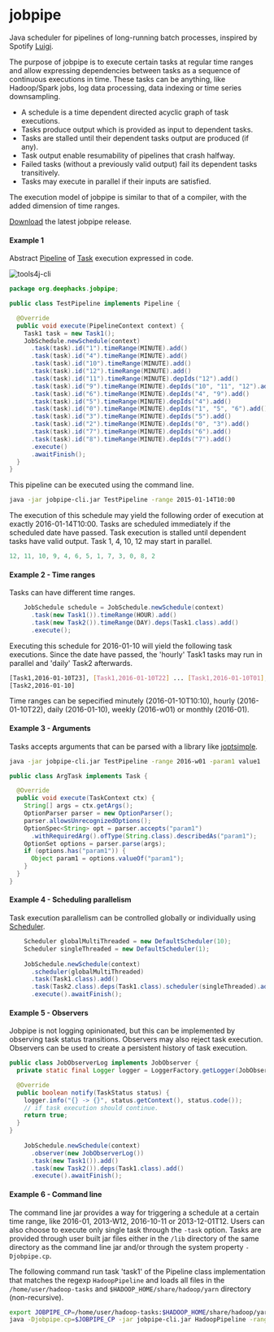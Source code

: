 # jobpipe
Java scheduler for pipelines of long-running batch processes, inspired by Spotify [Luigi](https://github.com/spotify/luigi).

The purpose of jobpipe is to execute certain tasks at regular time ranges and allow expressing dependencies
between tasks as a sequence of continuous executions in time. These tasks can be anything, like Hadoop/Spark jobs, log data processing, data indexing or time series downsampling. 

- A schedule is a time dependent directed acyclic graph of task executions. 
- Tasks produce output which is provided as input to dependent tasks. 
- Tasks are stalled until their dependent tasks output are produced (if any). 
- Task output enable resumability of pipelines that crash halfway.
- Failed tasks (without a previously valid output) fail its dependent tasks transitively. 
- Tasks may execute in parallel if their inputs are satisfied.

The execution model of jobpipe is similar to that of a compiler, with the added dimension of time ranges. 

[Download](http://search.maven.org/remotecontent?filepath=org/deephacks/jobpipe/jobpipe-cli/0.0.1/jobpipe-cli-0.0.1-capsule-fat.jar) the latest jobpipe release.

#### Example 1

Abstract [Pipeline](https://github.com/deephacks/jobpipe/blob/master/core/src/main/java/org/deephacks/jobpipe/Pipeline.java) of [Task](https://github.com/deephacks/jobpipe/blob/master/core/src/main/java/org/deephacks/jobpipe/Task.java) execution expressed in code.

![tools4j-cli](https://raw.github.com/deephacks/jobpipe/master/core/src/test/java/org/deephacks/jobpipe/dag.png)

```java
package org.deephacks.jobpipe;

public class TestPipeline implements Pipeline {

  @Override
  public void execute(PipelineContext context) {
    Task1 task = new Task1();
    JobSchedule.newSchedule(context)
      .task(task).id("1").timeRange(MINUTE).add()
      .task(task).id("4").timeRange(MINUTE).add()
      .task(task).id("10").timeRange(MINUTE).add()
      .task(task).id("12").timeRange(MINUTE).add()
      .task(task).id("11").timeRange(MINUTE).depIds("12").add()
      .task(task).id("9").timeRange(MINUTE).depIds("10", "11", "12").add()
      .task(task).id("6").timeRange(MINUTE).depIds("4", "9").add()
      .task(task).id("5").timeRange(MINUTE).depIds("4").add()
      .task(task).id("0").timeRange(MINUTE).depIds("1", "5", "6").add()
      .task(task).id("3").timeRange(MINUTE).depIds("5").add()
      .task(task).id("2").timeRange(MINUTE).depIds("0", "3").add()
      .task(task).id("7").timeRange(MINUTE).depIds("6").add()
      .task(task).id("8").timeRange(MINUTE).depIds("7").add()
      .execute()
      .awaitFinish();
  }
}
```
This pipeline can be executed using the command line.

```bash
java -jar jobpipe-cli.jar TestPipeline -range 2015-01-14T10:00
```

The execution of this schedule may yield the following order of execution at exactly 2016-01-14T10:00. Tasks are scheduled immediately if the scheduled date have passed. Task execution is stalled until dependent tasks have valid output. Task 1, 4, 10, 12 may start in parallel.

```java
12, 11, 10, 9, 4, 6, 5, 1, 7, 3, 0, 8, 2
```

#### Example 2 - Time ranges

Tasks can have different time ranges.

```java
    JobSchedule schedule = JobSchedule.newSchedule(context)
      .task(new Task1()).timeRange(HOUR).add()
      .task(new Task2()).timeRange(DAY).deps(Task1.class).add()
      .execute();
```

Executing this schedule for 2016-01-10 will yield the following task executions. Since the date have passed, the 'hourly' Task1 tasks may run in parallel and 'daily' Task2 afterwards.

```bash
[Task1,2016-01-10T23], [Task1,2016-01-10T22] ... [Task1,2016-01-10T01], [Task1,2016-01-10T00]
[Task2,2016-01-10]
```

Time ranges can be sepecified minutely (2016-01-10T10:10), hourly (2016-01-10T22), daily (2016-01-10), weekly (2016-w01) or monthly (2016-01).

#### Example 3 - Arguments

Tasks accepts arguments that can be parsed with a library like [joptsimple](https://pholser.github.io/jopt-simple/).

```bash
java -jar jobpipe-cli.jar TestPipeline -range 2016-w01 -param1 value1
```

```java
public class ArgTask implements Task {

  @Override
  public void execute(TaskContext ctx) {
    String[] args = ctx.getArgs();
    OptionParser parser = new OptionParser();
    parser.allowsUnrecognizedOptions();
    OptionSpec<String> opt = parser.accepts("param1")
      .withRequiredArg().ofType(String.class).describedAs("param1");
    OptionSet options = parser.parse(args);
    if (options.has("param1")) {
      Object param1 = options.valueOf("param1");
    }
  }
}
```

#### Example 4 - Scheduling parallelism

Task execution parallelism can be controlled globally or individually using
[Scheduler](https://github.com/deephacks/jobpipe/blob/master/core/src/main/java/org/deephacks/jobpipe/Scheduler.java).

```java
    Scheduler globalMultiThreaded = new DefaultScheduler(10);
    Scheduler singleThreaded = new DefaultScheduler(1);
    
    JobSchedule.newSchedule(context)
      .scheduler(globalMultiThreaded)
      .task(Task1.class).add()
      .task(Task2.class).deps(Task1.class).scheduler(singleThreaded).add()
      .execute().awaitFinish();
```

#### Example 5 - Observers

Jobpipe is not logging opinionated, but this can be implemented by observing task status transitions. Observers may also
reject task execution. Observers can be used to create a persistent history of task execution.

```java
public class JobObserverLog implements JobObserver {
  private static final Logger logger = LoggerFactory.getLogger(JobObserverLog.class);

  @Override
  public boolean notify(TaskStatus status) {
    logger.info("{} -> {}", status.getContext(), status.code());
    // if task execution should continue.
    return true;
  }
}
    
    JobSchedule.newSchedule(context)
      .observer(new JobObserverLog())
      .task(new Task1()).add()
      .task(new Task2()).deps(Task1.class).add()
      .execute().awaitFinish();
```

#### Example 6 - Command line

The command line jar provides a way for triggering a schedule at a certain time range, like 2016-01, 2013-W12, 2016-10-11 or 2013-12-01T12. Users can also choose to execute only single task through the ```-task``` option. Tasks are provided through user built jar files either in the ```/lib``` directory of the same directory as the command line jar and/or through the system property ```-Djobpipe.cp```. 

The following command run task 'task1' of the Pipeline class implementation that matches the regexp ```HadoopPipeline``` and loads all files in the ```/home/user/hadoop-tasks``` and ```$HADOOP_HOME/share/hadoop/yarn``` directory (non-recursive).

```bash
export JOBPIPE_CP=/home/user/hadoop-tasks:$HADOOP_HOME/share/hadoop/yarn
java -Djobpipe.cp=$JOBPIPE_CP -jar jobpipe-cli.jar HadoopPipeline -range 2016-01 -task task1
```
